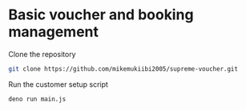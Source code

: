 # Basic voucher and booking management

Clone the repository

```sh
git clone https://github.com/mikemukiibi2005/supreme-voucher.git
```

Run the customer setup script
```sh
deno run main.js
```